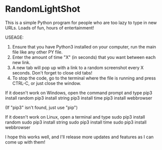 # RandomLightShot
This is a simple Python program for people who are too lazy to type in new URLs. Loads of fun, hours of entertainment!

USEAGE:
1. Ensure that you have Python3 installed on your computer, run the main file like any other PY file.
2. Enter the amount of time "X" (in seconds) that you want between each new link.
3. A new tab will pop up with a link to a random screenshot every X seconds. Don't forget to close old tabs!
4. To stop the code, go to the terminal where the file is running and press CTRL-C, or just close the window.

If it doesn't work on Windows, open the command prompt and type
pip3 install random
pip3 install string
pip3 install time
pip3 install webbrowser

(If "pip3" isn't found, just use "pip")

If it doesn't work on Linux, open a terminal and type
sudo pip3 install random
sudo pip3 install string
sudo pip3 install time
sudo pip3 install webbrowser

I hope this works well, and I'll release more updates and features as I can come up with them!
